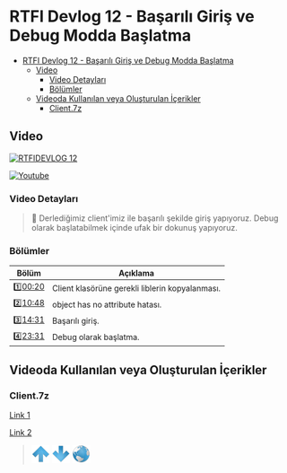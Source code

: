 # RTFI Devlog 12 - Başarılı Giriş ve Debug Modda Başlatma

- [RTFI Devlog 12 - Başarılı Giriş ve Debug Modda Başlatma](#rtfi-devlog-12---başarılı-giriş-ve-debug-modda-başlatma)
  - [Video](#video)
    - [Video Detayları](#video-detayları)
    - [Bölümler](#bölümler)
  - [Videoda Kullanılan veya Oluşturulan İçerikler](#videoda-kullanılan-veya-oluşturulan-i̇çerikler)
    - [Client.7z](#client7z)

## Video

[![RTFIDEVLOG 12](https://img.youtube.com/vi/h5m4ZnzCVjs/0.jpg)](https://youtu.be/h5m4ZnzCVjs)

[![Youtube](https://img.shields.io/youtube/views/h5m4ZnzCVjs?style=social&label=Görüntüleme)](https://youtu.be/h5m4ZnzCVjs)

### Video Detayları

> 💬 Derlediğimiz client'imiz ile başarılı şekilde giriş yapıyoruz. Debug olarak başlatabilmek içinde ufak bir dokunuş yapıyoruz.

### Bölümler

| Bölüm | Açıklama |
| --- | --- |
| 1️⃣[00:20](https://youtu.be/h5m4ZnzCVjs?t=20) | Client klasörüne gerekli liblerin kopyalanması. |
| 2️⃣[10:48](https://youtu.be/h5m4ZnzCVjs?t=648) | object has no attribute hatası. |
| 3️⃣[14:31](https://youtu.be/h5m4ZnzCVjs?t=871) | Başarılı giriş. |
| 4️⃣[23:31](https://youtu.be/h5m4ZnzCVjs?t=1411) | Debug olarak başlatma. |

## Videoda Kullanılan veya Oluşturulan İçerikler

### Client.7z

[Link 1](https://dosya.co/uusdg35hutzr/Client.7z.html)

[Link 2](https://www.dosyaupload.com/48q4e/Client.7z)



> [![up](/ASSETS/up.png)](/TR/RTFIDEVLOG/011.md)  [![down](/ASSETS/down.png)](/TR/RTFIDEVLOG/013.md)  [![index](/ASSETS/index.png)](/README.md)